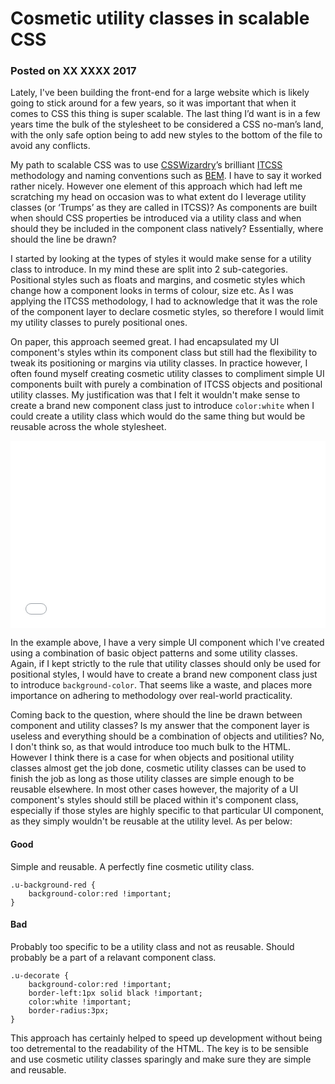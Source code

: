 # Cosmetic utility classes in scalable CSS
### Posted on XX XXXX 2017

Lately, I've been building the front-end for a large website which is likely going to stick around for a few years, so it was important that when it comes to CSS this thing is super scalable. The last thing I’d want is in a few years time the bulk of the stylesheet to be considered a CSS no-man’s land, with the only safe option being to add new styles to the bottom of the file to avoid any conflicts.

My path to scalable CSS was to use [CSSWizardry](https://csswizardry.com/)’s brilliant [ITCSS](https://www.xfive.co/blog/itcss-scalable-maintainable-css-architecture) methodology and naming conventions such as [BEM](http://getbem.com/). I have to say it worked rather nicely. However one element of this approach which had left me scratching my head on occasion was to what extent do I leverage utility classes (or ‘Trumps’ as they are called in ITCSS)? As components are built when should CSS properties be introduced via a utility class and when should they be included in the component class natively? Essentially, where should the line be drawn?

I started by looking at the types of styles it would make sense for a utility class to introduce. In my mind these are split into 2 sub-categories. Positional styles such as floats and margins, and cosmetic styles which change how a component looks in terms of colour, size etc. As I was applying the ITCSS methodology, I had to acknowledge that it was the role of the component layer to declare cosmetic styles, so therefore I would limit my utility classes to purely positional ones. 

On paper, this approach seemed great. I had encapsulated my UI component's styles wthin its component class but still had the flexibility to tweak its positioning or margins via utility classes. In practice however, I often found myself creating cosmetic utility classes to compliment simple UI components built with purely a combination of ITCSS objects and positional utility classes. My justification was that I felt it wouldn't make sense to create a brand new component class just to introduce `color:white` when I could create a utility class which would do the same thing but would be reusable across the whole stylesheet.

<iframe height='300' scrolling='no' title='ggdoov' src='//codepen.io/lukedidit/embed/ggdoov/?height=300&theme-id=5799&default-tab=css,result&embed-version=2' frameborder='no' allowtransparency='true' allowfullscreen='true' style='width: 100%;'>See the Pen <a href='http://codepen.io/lukedidit/pen/ggdoov/'>ggdoov</a> by Luke Harrison (<a href='http://codepen.io/lukedidit'>@lukedidit</a>) on <a href='http://codepen.io'>CodePen</a>.
</iframe>

In the example above, I have a very simple UI component which I've created using a combination of basic object patterns and some utility classes. Again, if I kept strictly to the rule that utility classes should only be used for positional styles, I would have to create a brand new component class just to introduce `background-color`. That seems like a waste, and places more importance on adhering to methodology over real-world practicality.

Coming back to the question, where should the line be drawn between component and utility classes? Is my answer that the component layer is useless and everything should be a combination of objects and utilities? No, I don't think so, as that would introduce too much bulk to the HTML. However I think there is a case for when objects and positional utility classes almost get the job done, cosmetic utility classes can be used to finish the job as long as those utility classes are simple enough to be reusable elsewhere. In most other cases however, the majority of a UI component's styles should still be placed within it's component class, especially if those styles are highly specific to that particular UI component, as they simply wouldn't be reusable at the utility level. As per below:

#### Good
Simple and reusable. A perfectly fine cosmetic utility class.
````
.u-background-red {
	background-color:red !important;
}
`````

#### Bad
Probably too specific to be a utility class and not as reusable. Should probably be a part of a relavant component class.
````
.u-decorate {
	background-color:red !important;
	border-left:1px solid black !important;
	color:white !important;
	border-radius:3px;
}
`````

This approach has certainly helped to speed up development without being too detremental to the readability of the HTML. The key is to be sensible and use cosmetic utility classes sparingly and make sure they are simple and reusable.